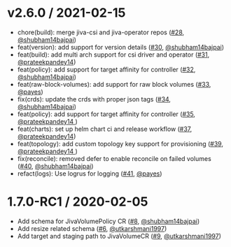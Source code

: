 v2.6.0 / 2021-02-15
========================

  *  chore(build): merge jiva-csi and jiva-operator repos ([#28](https://www.github.com/openebs/jiva-operator#28), [@shubham14bajpai](https://github.com/shubham14bajpai))
  *  feat(version): add support for version details ([#30](https://www.github.com/openebs/jiva-operator#30), [@shubham14bajpai](https://github.com/shubham14bajpai))
  *  feat(build): add multi arch support for csi driver and operator ([#31](https://www.github.com/openebs/jiva-operator#28), [@prateekpandey14](https://github.com/prateekpandey14))
  *  feat(policy): add support for target affinity for controller ([#32](https://www.github.com/openebs/jiva-operator#32), [@shubham14bajpai](https://github.com/shubham14bajpai))
  *  feat(raw-block-volumes): add support for raw block volumes ([#33](https://www.github.com/openebs/jiva-operator#33), [@payes](https://github.com/payes))
  *  fix(crds): update the crds with proper json tags ([#34](https://www.github.com/openebs/jiva-operator#34), [@shubham14bajpai](https://github.com/shubham14bajpai))
  *  feat(policy): add support for target affinity for controller ([#35](https://www.github.com/openebs/jiva-operator#35), [@prateekpandey14 ](https://github.com/prateekpandey14))
  *  feat(charts): set up helm chart ci and release workflow ([#37](https://www.github.com/openebs/jiva-operator#37), [@prateekpandey14](https://github.com/prateekpandey14))
  *  feat(topology): add custom topology key support for provisioning ([#39](https://www.github.com/openebs/jiva-operator#39), [@prateekpandey14 ](https://github.com/prateekpandey14))
  *   fix(reconcile): removed defer to enable reconcile on failed volumes ([#40](https://www.github.com/openebs/jiva-operator#40), [@shubham14bajpai](https://github.com/shubham14bajpai))
  *   refact(logs): Use logrus for logging ([#41](https://www.github.com/openebs/jiva-operator#41), [@payes](https://github.com/payes))

1.7.0-RC1 / 2020-02-05
========================

  *  Add schema for JivaVolumePolicy CR ([#8](https://www.github.com/openebs/jiva-operator#8), [@shubham14bajpai](https://github.com/shubham14bajpai))
  *  Add resize related schema ([#6](https://www.github.com/openebs/jiva-operator#6), [@utkarshmani1997](https://github.com/utkarshmani1997))
  *  Add target and staging path to JivaVolumeCR ([#9](https://www.github.com/openebs/jiva-operator#9), [@utkarshmani1997](https://github.com/utkarshmani1997))
